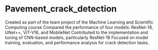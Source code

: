 # Pavement_crack_detection
Created as part of the team project of the Machine Learning and Scientific Computing course Compared the performance of four models: ResNet-18, UNet++, ViT-V16, and MobileNet Contributed to the implementation and tuning of CNN-based models, particularly ResNet-18 Focused on model training, evaluation, and performance analysis for crack detection tasks.
